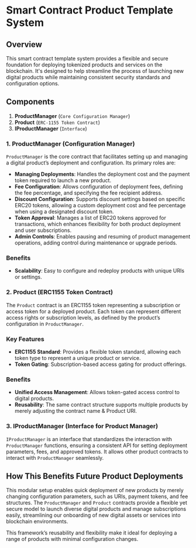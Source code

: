 # Smart Contract Product Template System

## Overview
This smart contract template system provides a flexible and secure foundation for deploying tokenized products and services on the blockchain. It's designed to help streamline the process of launching new digital products while maintaining consistent security standards and configuration options.

## Components

1. **ProductManager** (`Core Configuration Manager`)
2. **Product** (`ERC-1155 Token Contract`)
3. **IProductManager** (`Interface`)


### 1. ProductManager (Configuration Manager)

`ProductManager` is the core contract that facilitates setting up and managing a digital product’s deployment and configuration. Its primary roles are:

- **Managing Deployments**: Handles the deployment cost and the payment token required to launch a new product.
- **Fee Configuration**: Allows configuration of deployment fees, defining the fee percentage, and specifying the fee recipient address.
- **Discount Configuration**: Supports discount settings based on specific ERC20 tokens, allowing a custom deployment cost and fee percentage when using a designated discount token.
- **Token Approval**: Manages a list of ERC20 tokens approved for transactions, which enhances flexibility for both product deployment and user subscriptions.
- **Admin Controls**: Enables pausing and resuming of product management operations, adding control during maintenance or upgrade periods.
  
### Benefits
- **Scalability**: Easy to configure and redeploy products with unique URIs or settings.


### 2. Product (ERC1155 Token Contract)

The `Product` contract is an ERC1155 token representing a subscription or access token for a deployed product. Each token can represent different access rights or subscription levels, as defined by the product’s configuration in `ProductManager`.

### Key Features
- **ERC1155 Standard**: Provides a flexible token standard, allowing each token type to represent a unique product or service.
- **Token Gating**: Subscription-based access gating for product offerings.


### Benefits
- **Unified Access Management**: Allows token-gated access control to digital products.
- **Reusability**: The same contract structure supports multiple products by merely adjusting the contract name & Product URI.


### 3. IProductManager (Interface for Product Manager)

`IProductManager` is an interface that standardizes the interaction with `ProductManager` functions, ensuring a consistent API for setting deployment parameters, fees, and approved tokens. It allows other product contracts to interact with `ProductManager` seamlessly.


## How This Benefits Future Product Deployments

This modular setup enables quick deployment of new products by merely changing configuration parameters, such as URIs, payment tokens, and fee structures. The `ProductManager` and `Product` contracts provide a flexible yet secure model to launch diverse digital products and manage subscriptions easily, streamlining our onboarding of new digital assets or services into blockchain environments.

This framework’s reusability and flexibility make it ideal for deploying a range of products with minimal configuration changes.
